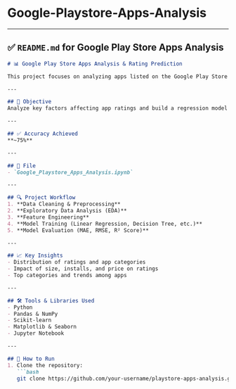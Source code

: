 # Google-Playstore-Apps-Analysis

---

## ✅ `README.md` for **Google Play Store Apps Analysis**

```markdown
# 📊 Google Play Store Apps Analysis & Rating Prediction

This project focuses on analyzing apps listed on the Google Play Store and predicting their ratings using regression models.

---

## 🎯 Objective
Analyze key factors affecting app ratings and build a regression model to predict them.

---

## ✅ Accuracy Achieved
**~75%**

---

## 📂 File
- `Google_Playstore_Apps_Analysis.ipynb`

---

## 🔍 Project Workflow
1. **Data Cleaning & Preprocessing**
2. **Exploratory Data Analysis (EDA)**
3. **Feature Engineering**
4. **Model Training (Linear Regression, Decision Tree, etc.)**
5. **Model Evaluation (MAE, RMSE, R² Score)**

---

## 📈 Key Insights
- Distribution of ratings and app categories
- Impact of size, installs, and price on ratings
- Top categories and trends among apps

---

## 🛠️ Tools & Libraries Used
- Python
- Pandas & NumPy
- Scikit-learn
- Matplotlib & Seaborn
- Jupyter Notebook

---

## 🚀 How to Run
1. Clone the repository:
   ```bash
   git clone https://github.com/your-username/playstore-apps-analysis.git
